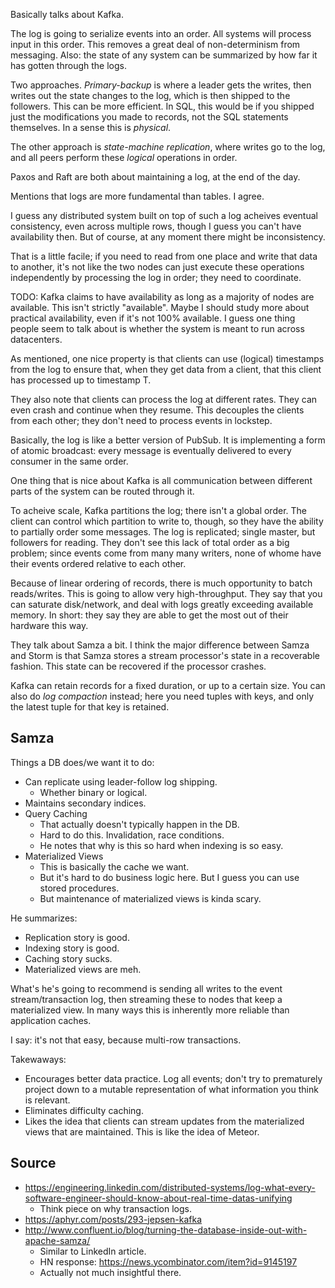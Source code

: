 Basically talks about Kafka.

The log is going to serialize events into an order. All systems will
process input in this order. This removes a great deal of
non-determinism from messaging. Also: the state of any system can be
summarized by how far it has gotten through the logs.

Two approaches. *Primary-backup* is where a leader gets the writes,
then writes out the state changes to the log, which is then shipped to
the followers. This can be more efficient. In SQL, this would be if
you shipped just the modifications you made to records, not the SQL
statements themselves. In a sense this is *physical*.

The other approach is *state-machine replication*, where writes go to
the log, and all peers perform these *logical* operations in order.

Paxos and Raft are both about maintaining a log, at the end of the
day.

Mentions that logs are more fundamental than tables. I agree.

I guess any distributed system built on top of such a log acheives
eventual consistency, even across multiple rows, though I guess you
can't have availability then. But of course, at any moment there might
be inconsistency.

That is a little facile; if you need to read from one place and write
that data to another, it's not like the two nodes can just execute
these operations independently by processing the log in order; they
need to coordinate.

TODO: Kafka claims to have availability as long as a majority of nodes
are available. This isn't strictly "available". Maybe I should study
more about practical availability, even if it's not 100% available. I
guess one thing people seem to talk about is whether the system is
meant to run across datacenters.

As mentioned, one nice property is that clients can use (logical)
timestamps from the log to ensure that, when they get data from a
client, that this client has processed up to timestamp T.

They also note that clients can process the log at different
rates. They can even crash and continue when they resume. This
decouples the clients from each other; they don't need to process
events in lockstep.

Basically, the log is like a better version of PubSub. It is
implementing a form of atomic broadcast: every message is eventually
delivered to every consumer in the same order.

One thing that is nice about Kafka is all communication between
different parts of the system can be routed through it.

To acheive scale, Kafka partitions the log; there isn't a global
order. The client can control which partition to write to, though, so
they have the ability to partially order some messages. The log is
replicated; single master, but followers for reading. They don't see
this lack of total order as a big problem; since events come from many
many writers, none of whome have their events ordered relative to each
other.

Because of linear ordering of records, there is much opportunity to
batch reads/writes. This is going to allow very high-throughput. They
say that you can saturate disk/network, and deal with logs greatly
exceeding available memory. In short: they say they are able to get
the most out of their hardware this way.

They talk about Samza a bit. I think the major difference between
Samza and Storm is that Samza stores a stream processor's state in a
recoverable fashion. This state can be recovered if the processor
crashes.

Kafka can retain records for a fixed duration, or up to a certain
size. You can also do *log compaction* instead; here you need tuples
with keys, and only the latest tuple for that key is retained.

## Samza

Things a DB does/we want it to do:

* Can replicate using leader-follow log shipping.
    * Whether binary or logical.
* Maintains secondary indices.
* Query Caching
    * That actually doesn't typically happen in the DB.
    * Hard to do this. Invalidation, race conditions.
    * He notes that why is this so hard when indexing is so easy.
* Materialized Views
    * This is basically the cache we want.
    * But it's hard to do business logic here. But I guess you can use
      stored procedures.
    * But maintenance of materialized views is kinda scary.

He summarizes:

* Replication story is good.
* Indexing story is good.
* Caching story sucks.
* Materialized views are meh.

What's he's going to recommend is sending all writes to the event
stream/transaction log, then streaming these to nodes that keep a
materialized view. In many ways this is inherently more reliable than
application caches.

I say: it's not that easy, because multi-row transactions.

Takewaways:

* Encourages better data practice. Log all events; don't try to
  prematurely project down to a mutable representation of what
  information you think is relevant.
* Eliminates difficulty caching.
* Likes the idea that clients can stream updates from the materialized
  views that are maintained. This is like the idea of Meteor.

## Source

* https://engineering.linkedin.com/distributed-systems/log-what-every-software-engineer-should-know-about-real-time-datas-unifying
    * Think piece on why transaction logs.
* https://aphyr.com/posts/293-jepsen-kafka
* http://www.confluent.io/blog/turning-the-database-inside-out-with-apache-samza/
    * Similar to LinkedIn article.
    * HN response: https://news.ycombinator.com/item?id=9145197
    * Actually not much insightful there.
